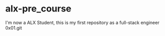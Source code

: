 # alx-pre_course
I'm now a ALX Student, this is my first repository as a full-stack engineer
0x01.git
